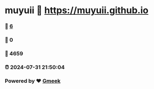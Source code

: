 # muyuii :link: https://muyuii.github.io 
### :page_facing_up: [6](https://muyuii.github.io/tag.html) 
### :speech_balloon: 0 
### :hibiscus: 4659 
### :alarm_clock: 2024-07-31 21:50:04 
### Powered by :heart: [Gmeek](https://github.com/Meekdai/Gmeek)
